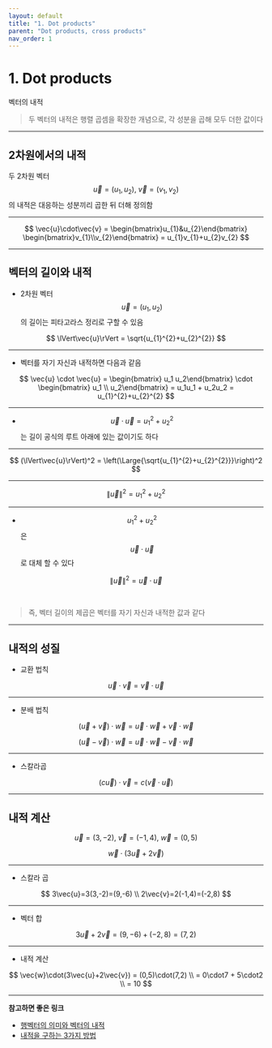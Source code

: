 ```yaml
---
layout: default
title: "1. Dot products"
parent: "Dot products, cross products"
nav_order: 1
---
```


# 1. Dot products
벡터의 내적

> 두 벡터의 내적은 행렬 곱셈을 확장한 개념으로, 각 성분을 곱해 모두 더한 값이다

---

## 2차원에서의 내적
두 2차원 벡터 $$\vec{u} = (u_1,u_2), \ \vec{v} = (v_1, v_2)$$ 의 내적은 대응하는 성분끼리 곱한 뒤 더해 정의함

---

$$
\vec{u}\cdot\vec{v}
  = \begin{bmatrix}u_{1}&u_{2}\end{bmatrix}
    \begin{bmatrix}v_{1}\\v_{2}\end{bmatrix}
  = u_{1}v_{1}+u_{2}v_{2}
$$

---

## 벡터의 길이와  내적
- 2차원 벡터 $$\vec{u} = (u_1, u_2)$$ 의 길이는 피타고라스 정리로 구할 수 있음

$$
\lVert\vec{u}\rVert
  = \sqrt{u_{1}^{2}+u_{2}^{2}}
$$

----

- 벡터를 자기 자신과 내적하면 다음과 같음 

$$
\vec{u} \cdot \vec{u} = \begin{bmatrix} u_1 u_2\end{bmatrix} \cdot 
\begin{bmatrix} u_1 \\
u_2\end{bmatrix} = u_1u_1 + u_2u_2 = u_{1}^{2}+u_{2}^{2}
$$

---

- $$\vec{u} \cdot \vec{u} = u_{1}^{2}+u_{2}^{2}$$ 는 길이 공식의 루트 아래에 있는 값이기도 하다

---

$$
(\lVert\vec{u}\rVert)^2 = \left(\Large{\sqrt{u_{1}^{2}+u_{2}^{2}}}\right)^2
$$

---

$$
\lVert\vec{u}\rVert^{2} = u_{1}^{2}+u_{2}^{2}
$$

---

- $$u_{1}^{2}+u_{2}^{2}$$ 은 $$\vec{u} \cdot \vec{u}$$ 로 대체 할 수 있다

$$
\lVert\vec{u}\rVert^{2} = \vec{u} \cdot \vec{u}
$$

<br>

> 즉, 벡터 길이의 제곱은 벡터를 자기 자신과 내적한 값과 같다

---

## 내적의 성질

- 교환 법칙

$$\vec{u} \cdot \vec{v} = \vec{v} \cdot \vec{u} $$

---

- 분배 법칙

$$
(\vec{u} + \vec{v}) \cdot  \vec{w} = \vec{u} \cdot \vec{w} + \vec{v} \cdot \vec{w}
$$

$$
(\vec{u} - \vec{v}) \cdot  \vec{w} = \vec{u} \cdot \vec{w} - \vec{v} \cdot \vec{w}
$$

---

- 스칼라곱

$$ (c \vec{u}) \cdot \vec{v} = c(\vec{v} \cdot \vec{u})$$

---

## 내적 계산

$$
\vec{u} = (3, -2), \ \vec{v} = (-1 ,4), \ \vec{w} = (0, 5)
$$

$$
\vec{w} \cdot (3\vec{u} + 2\vec{v})
$$

---

- 스칼라 곱

$$
3\vec{u}=3(3,-2)=(9,-6) \\
2\vec{v}=2(-1,4)=(-2,8)
$$

---

- 벡터 합

$$
3\vec{u}+2\vec{v}=(9,-6)+(-2,8)=(7,2)
$$

---

- 내적 계산

$$
\vec{w}\cdot(3\vec{u}+2\vec{v})
  = (0,5)\cdot(7,2) \\
  = 0\cdot7 + 5\cdot2 \\
  = 10
$$

---

**참고하면 좋은 링크**

- [행벡터의 의미와 벡터의 내적](https://angeloyeo.github.io/2020/09/09/row_vector_and_inner_product.html)
- [내적을 구하는 3가지 방법](https://youtu.be/2aNkZjGeonA?feature=shared)
